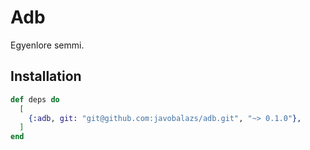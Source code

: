 # Adb

Egyenlore semmi.

## Installation

```elixir
def deps do
  [
    {:adb, git: "git@github.com:javobalazs/adb.git", "~> 0.1.0"},
  ]
end
```
